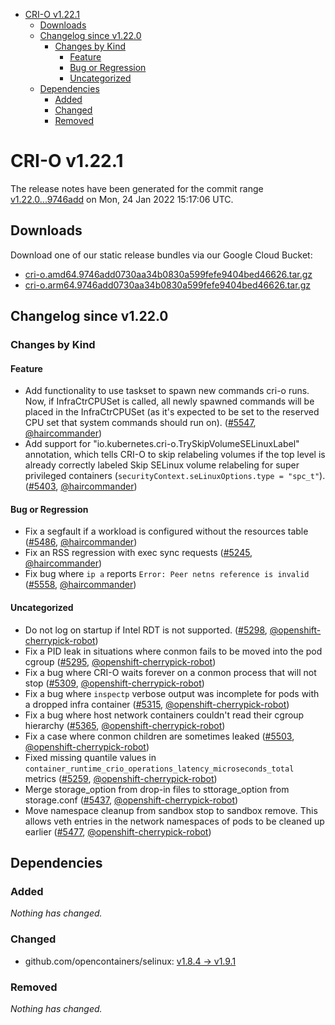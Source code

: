 - [CRI-O v1.22.1](#cri-o-v1221)
  - [Downloads](#downloads)
  - [Changelog since v1.22.0](#changelog-since-v1220)
    - [Changes by Kind](#changes-by-kind)
      - [Feature](#feature)
      - [Bug or Regression](#bug-or-regression)
      - [Uncategorized](#uncategorized)
  - [Dependencies](#dependencies)
    - [Added](#added)
    - [Changed](#changed)
    - [Removed](#removed)

# CRI-O v1.22.1

The release notes have been generated for the commit range
[v1.22.0...9746add](https://github.com/cri-o/cri-o/compare/v1.22.0...9746add0730aa34b0830a599fefe9404bed46626) on Mon, 24 Jan 2022 15:17:06 UTC.

## Downloads

Download one of our static release bundles via our Google Cloud Bucket:

- [cri-o.amd64.9746add0730aa34b0830a599fefe9404bed46626.tar.gz](https://storage.googleapis.com/cri-o/artifacts/cri-o.amd64.9746add0730aa34b0830a599fefe9404bed46626.tar.gz)
- [cri-o.arm64.9746add0730aa34b0830a599fefe9404bed46626.tar.gz](https://storage.googleapis.com/cri-o/artifacts/cri-o.arm64.9746add0730aa34b0830a599fefe9404bed46626.tar.gz)

## Changelog since v1.22.0

### Changes by Kind

#### Feature
 - Add functionality to use taskset to spawn new commands cri-o runs. Now, if InfraCtrCPUSet is called, all newly spawned commands will be placed in the InfraCtrCPUSet (as it's expected to be set to the reserved CPU set that system commands should run on). ([#5547](https://github.com/cri-o/cri-o/pull/5547), [@haircommander](https://github.com/haircommander))
 - Add support for "io.kubernetes.cri-o.TrySkipVolumeSELinuxLabel" annotation, which tells CRI-O to skip relabeling volumes if the top level is already correctly labeled
  Skip SELinux volume relabeling for super privileged containers (`securityContext.seLinuxOptions.type = "spc_t"`). ([#5403](https://github.com/cri-o/cri-o/pull/5403), [@haircommander](https://github.com/haircommander))

#### Bug or Regression
 - Fix a segfault if a workload is configured without the resources table ([#5486](https://github.com/cri-o/cri-o/pull/5486), [@haircommander](https://github.com/haircommander))
 - Fix an RSS regression with exec sync requests ([#5245](https://github.com/cri-o/cri-o/pull/5245), [@haircommander](https://github.com/haircommander))
 - Fix bug where `ip a` reports `Error: Peer netns reference is invalid` ([#5558](https://github.com/cri-o/cri-o/pull/5558), [@haircommander](https://github.com/haircommander))

#### Uncategorized
 - Do not log on startup if Intel RDT is not supported. ([#5298](https://github.com/cri-o/cri-o/pull/5298), [@openshift-cherrypick-robot](https://github.com/openshift-cherrypick-robot))
 - Fix a PID leak in situations where conmon fails to be moved into the pod cgroup ([#5295](https://github.com/cri-o/cri-o/pull/5295), [@openshift-cherrypick-robot](https://github.com/openshift-cherrypick-robot))
 - Fix a bug where CRI-O waits forever on a conmon process that will not stop ([#5309](https://github.com/cri-o/cri-o/pull/5309), [@openshift-cherrypick-robot](https://github.com/openshift-cherrypick-robot))
 - Fix a bug where `inspectp` verbose output was incomplete for pods with a dropped infra container ([#5315](https://github.com/cri-o/cri-o/pull/5315), [@openshift-cherrypick-robot](https://github.com/openshift-cherrypick-robot))
 - Fix a bug where host network containers couldn't read their cgroup hierarchy ([#5365](https://github.com/cri-o/cri-o/pull/5365), [@openshift-cherrypick-robot](https://github.com/openshift-cherrypick-robot))
 - Fix a case where conmon children are sometimes leaked ([#5503](https://github.com/cri-o/cri-o/pull/5503), [@openshift-cherrypick-robot](https://github.com/openshift-cherrypick-robot))
 - Fixed missing quantile values in `container_runtime_crio_operations_latency_microseconds_total` metrics ([#5259](https://github.com/cri-o/cri-o/pull/5259), [@openshift-cherrypick-robot](https://github.com/openshift-cherrypick-robot))
 - Merge storage_option from drop-in files to sttorage_option from storage.conf ([#5437](https://github.com/cri-o/cri-o/pull/5437), [@openshift-cherrypick-robot](https://github.com/openshift-cherrypick-robot))
 - Move namespace cleanup from sandbox stop to sandbox remove. This allows veth entries in the network namespaces of pods to be cleaned up earlier ([#5477](https://github.com/cri-o/cri-o/pull/5477), [@openshift-cherrypick-robot](https://github.com/openshift-cherrypick-robot))

## Dependencies

### Added
_Nothing has changed._

### Changed
- github.com/opencontainers/selinux: [v1.8.4 → v1.9.1](https://github.com/opencontainers/selinux/compare/v1.8.4...v1.9.1)

### Removed
_Nothing has changed._
